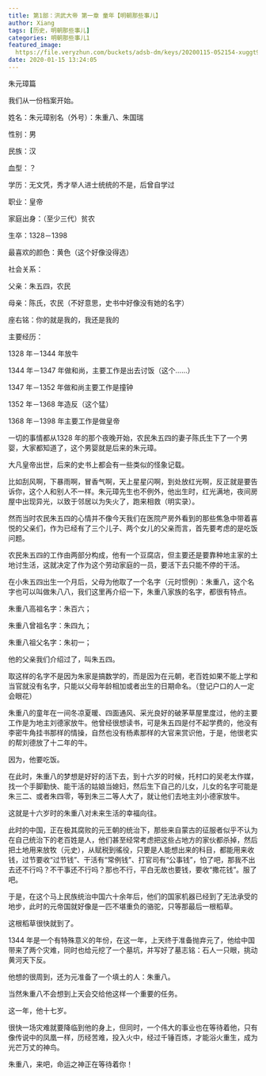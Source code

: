 ```yaml
---
title: 第1部：洪武大帝 第一章 童年【明朝那些事儿】
author: Xiang
tags: [历史，明朝那些事儿]
categories: 明朝那些事儿1
featured_image: 
  https://file.veryzhun.com/buckets/adsb-dm/keys/20200115-052154-xuggt9dny09gmm26.jpg
date: 2020-01-15 13:24:05
---
```

朱元璋篇

我们从一份档案开始。

姓名：朱元璋别名（外号）：朱重八、朱国瑞

性别：男

民族：汉

血型：？

学历：无文凭，秀才举人进士统统的不是，后曾自学过

职业：皇帝

家庭出身：（至少三代）贫农

生卒：1328－1398

最喜欢的颜色：黄色（这个好像没得选）

社会关系：

父亲：朱五四，农民

母亲：陈氏，农民（不好意思，史书中好像没有她的名字）

座右铭：你的就是我的，我还是我的

主要经历：

1328 年－1344 年放牛

1344 年－1347 年做和尚，主要工作是出去讨饭（这个……）

1347 年－1352 年做和尚主要工作是撞钟

1352 年－1368 年造反（这个猛）

1368 年－1398 年主要工作是做皇帝

一切的事情都从1328 年的那个夜晚开始，农民朱五四的妻子陈氏生下了一个男婴，大家都知道了，这个男婴就是后来的朱元璋。

大凡皇帝出世，后来的史书上都会有一些类似的怪象记载。

比如刮风啊，下暴雨啊，冒香气啊，天上星星闪啊，到处放红光啊，反正就是要告诉你，这个人和别人不一样。朱元璋先生也不例外，他出生时，红光满地，夜间房屋中出现异光，以致于邻居以为失火了，跑来相救（明实录）。

然而当时农民朱五四的心情并不像今天我们在医院产房外看到的那些焦急中带着喜悦的父亲们，作为已经有了三个儿子、两个女儿的父亲而言，首先要考虑的是吃饭问题。

农民朱五四的工作由两部分构成，他有一个豆腐店，但主要还是要靠种地主家的土地讨生活，这就决定了作为这个劳动家庭的一员，要活下去只能不停的干活。

在小朱五四出生一个月后，父母为他取了一个名字（元时惯例）：朱重八，这个名字也可以叫做朱八八，我们这里再介绍一下，朱重八家族的名字，都很有特点。

朱重八高祖名字：朱百六；

朱重八曾祖名字：朱四九；

朱重八祖父名字：朱初一；

他的父亲我们介绍过了，叫朱五四。

取这样的名字不是因为朱家是搞数学的，而是因为在元朝，老百姓如果不能上学和当官就没有名字，只能以父母年龄相加或者出生的日期命名。（登记户口的人一定会眼花）

朱重八的童年在一间冬凉夏暖、四面通风、采光良好的破茅草屋里度过，他的主要工作是为地主刘德家放牛。他曾经很想读书，可是朱五四是付不起学费的，他没有李密牛角挂书那样的情操，自然也没有杨素那样的大官来赏识他，于是，他很老实的帮刘德放了十二年的牛。

因为，他要吃饭。

在此时，朱重八的梦想是好好的活下去，到十六岁的时候，托村口的吴老太作媒，找一个手脚勤快、能干活的姑娘当媳妇，然后生下自己的儿女，儿女的名字可能是朱三二、或者朱四零，等到朱三二等人大了，就让他们去地主刘小德家放牛。

这就是十六岁时的朱重八对未来生活的幸福向往。

此时的中国，正在极其腐败的元王朝的统治下，那些来自蒙古的征服者似乎不认为在自己统治下的老百姓是人，他们甚至经常考虑把这些占地方的家伙都杀掉，然后把土地用来放牧（元史），从赋税到徭役，只要是人能想出来的科目，都能用来收钱，过节要收“过节钱”、干活有“常例钱”、打官司有“公事钱”，怕了吧，那我不出去还不行吗？不干事还不行吗？那也不行，平白无故也要钱，要收“撒花钱”。服了吧。

于是，在这个马上民族统治中国六十余年后，他们的国家机器已经到了无法承受的地步，此时的元帝国就好像是一匹不堪重负的骆驼，只等那最后一根稻草。

这根稻草很快就到了。

1344 年是一个有特殊意义的年份，在这一年，上天终于准备抛弃元了，他给中国带来了两个灾难，同时也给元挖了一个墓坑，并写好了墓志铭：石人一只眼，挑动黄河天下反。

他想的很周到，还为元准备了一个填土的人：朱重八。

当然朱重八不会想到上天会交给他这样一个重要的任务。

这一年，他十七岁。

很快一场灾难就要降临到他的身上，但同时，一个伟大的事业也在等待着他，只有像传说中的凤凰一样，历经苦难，投入火中，经过千锤百炼，才能浴火重生，成为光芒万丈的神鸟。

朱重八，来吧，命运之神正在等待着你！